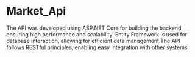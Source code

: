 # Market_Api

The API was developed using ASP.NET Core for building the backend, ensuring high performance and scalability. Entity Framework is used for database interaction, allowing for efficient data management.The API follows RESTful principles, enabling easy integration with other systems.

